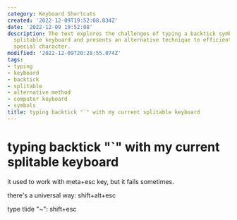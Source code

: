 ```yaml
---
category: Keyboard Shortcuts
created: '2022-12-09T19:52:08.834Z'
date: '2022-12-09 19:52:08'
description: The text explores the challenges of typing a backtick symbol using a
  splitable keyboard and presents an alternative technique to efficiently input this
  special character.
modified: '2022-12-09T20:28:55.074Z'
tags:
- typing
- keyboard
- backtick
- splitable
- alternative method
- computer keyboard
- symbols
title: typing backtick "`" with my current splitable keyboard
---
```


# typing backtick "`" with my current splitable keyboard

it used to work with meta+esc key, but it fails sometimes.

there's a universal way: shift+alt+esc

type tlide "~": shift+esc

